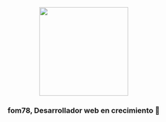 
<p align="center" width="300">
   <img align="center" width="200" src="https://avatars.githubusercontent.com/u/49108644?s=400&u=841c311f12f459f8c7209f6bd8739a2a30616665&v=4" />
   <h3 align="center">fom78, Desarrollador web en crecimiento 👋</h3>
</p>


